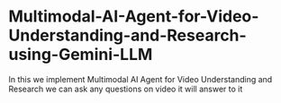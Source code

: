 # Multimodal-AI-Agent-for-Video-Understanding-and-Research-using-Gemini-LLM
In this we implement Multimodal AI Agent for Video Understanding and Research we can ask any questions on video it will answer to it
